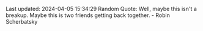 Last updated: 2024-04-05 15:34:29
Random Quote: Well, maybe this isn't a breakup. Maybe this is two friends getting back together. - Robin Scherbatsky